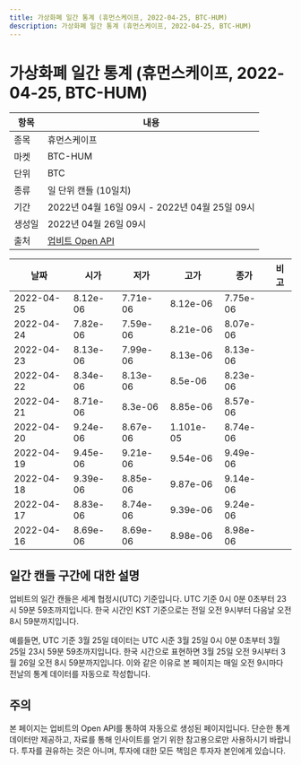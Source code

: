```yaml
---
title: 가상화폐 일간 통계 (휴먼스케이프, 2022-04-25, BTC-HUM)
description: 가상화폐 일간 통계 (휴먼스케이프, 2022-04-25, BTC-HUM)
---
```



가상화폐 일간 통계 (휴먼스케이프, 2022-04-25, BTC-HUM)
===

|항목|내용|
|--|--|
|종목|휴먼스케이프|
|마켓|BTC-HUM|
|단위|BTC|
|종류|일 단위 캔들 (10일치)|
|기간|2022년 04월 16일 09시 - 2022년 04월 25일 09시|
|생성일|2022년 04월 26일 09시|
|출처|[업비트 Open API](https://docs.upbit.com)|


|날짜|시가|저가|고가|종가|비고|
|--|--|--|--|--|--|
|2022-04-25|8.12e-06|7.71e-06|8.12e-06|7.75e-06|    |
|2022-04-24|7.82e-06|7.59e-06|8.21e-06|8.07e-06|    |
|2022-04-23|8.13e-06|7.99e-06|8.13e-06|8.13e-06|    |
|2022-04-22|8.34e-06|8.13e-06|8.5e-06|8.23e-06|    |
|2022-04-21|8.71e-06|8.3e-06|8.85e-06|8.57e-06|    |
|2022-04-20|9.24e-06|8.67e-06|1.101e-05|8.74e-06|    |
|2022-04-19|9.45e-06|9.21e-06|9.54e-06|9.49e-06|    |
|2022-04-18|9.39e-06|8.85e-06|9.87e-06|9.14e-06|    |
|2022-04-17|8.83e-06|8.74e-06|9.39e-06|9.24e-06|    |
|2022-04-16|8.69e-06|8.69e-06|8.98e-06|8.98e-06|    |


일간 캔들 구간에 대한 설명
---


업비트의 일간 캔들은 세계 협정시(UTC) 기준입니다. 
UTC 기준 0시 0분 0초부터 23시 59분 59초까지입니다. 
한국 시간인 KST 기준으로는 전일 오전 9시부터 다음날 오전 8시 59분까지입니다. 


예를들면, UTC 기준 3월 25일 데이터는 UTC 시준 3월 25일 0시 0분 0초부터 3월 25일 23시 59분 59초까지입니다. 
한국 시간으로 표현하면 3월 25일 오전 9시부터 3월 26일 오전 8시 59분까지입니다. 
이와 같은 이유로 본 페이지는 매일 오전 9시마다 전날의 통계 데이터를 자동으로 작성합니다. 


주의
---


본 페이지는 업비트의 Open API를 통하여 자동으로 생성된 페이지입니다. 
단순한 통계 데이터만 제공하고, 자료를 통해 인사이트를 얻기 위한 참고용으로만 사용하시기 바랍니다. 
투자를 권유하는 것은 아니며, 투자에 대한 모든 책임은 투자자 본인에게 있습니다. 
